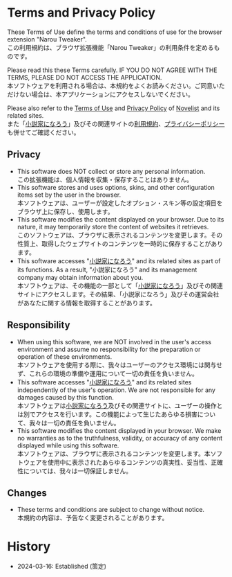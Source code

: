 # Terms and Privacy Policy
These Terms of Use define the terms and conditions of use for the browser extension "Narou Tweaker".  
この利用規約は、ブラウザ拡張機能「Narou Tweaker」の利用条件を定めるものです。  
  
Please read this these Terms carefully. IF YOU DO NOT AGREE WITH THE TERMS, PLEASE DO NOT ACCESS THE APPLICATION.  
本ソフトウェアを利用される場合は、本規約をよくお読みください。ご同意いただけない場合は、本アプリケーションにアクセスしないでください。  
  
Please also refer to the [Terms of Use](https://syosetu.com/site/rule/) and [Privacy Policy](https://syosetu.com/site/privacy/) of [Novelist](https://syosetu.com/) and its related sites.  
また「[小説家になろう](https://syosetu.com/)」及びその関連サイトの[利用規約](https://syosetu.com/site/rule/)、[プライバシーポリシー](https://syosetu.com/site/privacy/)も併せてご確認ください。  

## Privacy
* This software does NOT collect or store any personal information.<br>この拡張機能は、個人情報を収集・保存することはありません。
* This software stores and uses options, skins, and other configuration items set by the user in the browser.<br>本ソフトウェアは、ユーザーが設定したオプション・スキン等の設定項目をブラウザ上に保存し、使用します。
* This software modifies the content displayed on your browser. Due to its nature, it may temporarily store the content of websites it retrieves.<br>このソフトウェアは、ブラウザに表示されるコンテンツを変更します。その性質上、取得したウェブサイトのコンテンツを一時的に保存することがあります。
* This software accesses "[小説家になろう](https://syosetu.com/)" and its related sites as part of its functions. As a result, "小説家になろう" and its management company may obtain information about you.<br>本ソフトウェアは、その機能の一部として「[小説家になろう](https://syosetu.com/)」及びその関連サイトにアクセスします。その結果、「小説家になろう」及びその運営会社があなたに関する情報を取得することがあります。

## Responsibility
* When using this software, we are NOT involved in the user's access environment and assume no responsibility for the preparation or operation of these environments.<br>本ソフトウェアを使用する際に、我々はユーザーのアクセス環境には関与せず、これらの環境の準備や運用について一切の責任を負いません。
* This software accesses "[小説家になろう](https://syosetu.com/)" and its related sites independently of the user's operation. We are not responsible for any damages caused by this function.<br>本ソフトウェアは[小説家になろう](https://syosetu.com/)及びその関連サイトに、ユーザーの操作とは別でアクセスを行います。この機能によって生じたあらゆる損害について、我々は一切の責任を負いません。
* This software modifies the content displayed in your browser. We make no warranties as to the truthfulness, validity, or accuracy of any content displayed while using this software.<br>本ソフトウェアは、ブラウザに表示されるコンテンツを変更します。本ソフトウェアを使用中に表示されたあらゆるコンテンツの真実性、妥当性、正確性については、我々は一切保証しません。

## Changes
* These terms and conditions are subject to change without notice.<br>本規約の内容は、予告なく変更されることがあります。

# History
* 2024-03-16: Established (策定)
